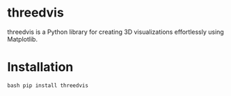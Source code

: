 # threedvis
threedvis is a Python library for creating 3D visualizations effortlessly using Matplotlib.  
# Installation 
```bash pip install threedvis```
